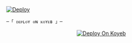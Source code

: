<!DOCTYPE html>
<html>
<body>
  <a href="https://heroku.com/deploy?template=https://github.com/ugorwx/fsub">
    <img src="https://www.herokucdn.com/deploy/button.svg" alt="Deploy">
  </a>
</body>
</html>

    ─「 ᴅᴇᴩʟᴏʏ ᴏɴ ᴋᴏʏᴇʙ 」─
</h3>
<p align="center"><a href="https://app.koyeb.com/deploy?type=git&repository=github.com/bulanbintang69/fsub-tommy-22-08-2024&branch=master&name=master">
  <img src="https://www.koyeb.com/static/images/deploy/button.svg" alt="Deploy On Koyeb">
</a></p>
<h3 align="center">
